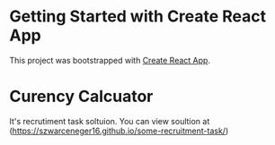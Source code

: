 # Getting Started with Create React App

This project was bootstrapped with [Create React App](https://github.com/facebook/create-react-app).

# Curency Calcuator

It's recrutiment task soltuion.
You can view soultion at (https://szwarceneger16.github.io/some-recruitment-task/)
